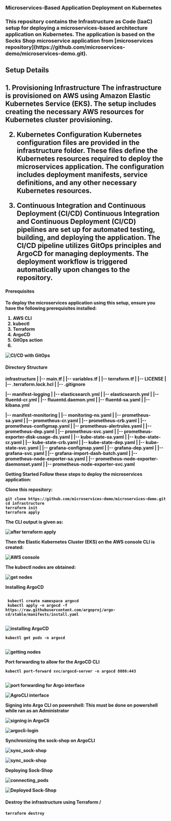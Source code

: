 <h3 text-align='center'> Microservices-Based Application Deployment on Kubernetes <h3>
This repository contains the Infrastructure as Code (IaaC) setup for deploying a microservices-based architecture application on Kubernetes. The application is based on the Socks Shop microservice application from [microservices repository](https://github.com/microservices-demo/microservices-demo.git).

<h2 text-align='center'> Setup Details <h2>
1. Provisioning Infrastructure
The infrastructure is provisioned on AWS using Amazon Elastic Kubernetes Service (EKS). The setup includes creating the necessary AWS resources for Kubernetes cluster provisioning.

2. Kubernetes Configuration
Kubernetes configuration files are provided in the infrastructure folder. These files define the Kubernetes resources required to deploy the microservices application. The configuration includes deployment manifests, service definitions, and any other necessary Kubernetes resources.

3. Continuous Integration and Continuous Deployment (CI/CD)
Continuous Integration and Continuous Deployment (CI/CD) pipelines are set up for automated testing, building, and deploying the application. The CI/CD pipeline utilizes GitOps principles and ArgoCD for managing deployments. The deployment workflow is triggered automatically upon changes to the repository.

<h4 text-align='center'> Prerequisites <h4>
To deploy the microservices application using this setup, ensure you have the following prerequisites installed:

1. AWS CLI
2. kubectl
3. Terraform
4. ArgoCD
5. GitOps action
6. 
![CI/CD with GitOps](/images/image-401-1024x421.png)


 <h4 text-align='center'> Directory Structure <h4>
infrastructure
|       |-- main.tf
|       |-- variables.tf
|       |-- terraform.tf
|       |-- LICENSE
|       |-- .terraform.lock.hcl
|       |-- .gitignore

|-- manifest-logging
|       |-- elasticsearch.yml
|       |-- elasticsearch.yml
|       |-- fluentd-cr.yml
|       |-- fluuentd.daemon.yml
|       |-- fluentd-sa.yaml
|       |-- kibana.yml

|-- manifest-monitoring
|       |-- monitoring-ns.yaml
|       |-- prometheus-sa.yaml
|       |-- prometheus-cr.yaml
|       |-- prometheus-crb.yaml
|       |-- prometheus-configmap.yaml
|       |-- prometheus-alertrules.yaml
|       |-- prometheus-dep.yaml
|       |-- prometheus-svc.yaml
|       |-- prometheus-exporter-disk-usage-ds.yaml
|       |-- kube-state-sa.yaml
|       |-- kube-state-cr.yaml
|       |-- kube-state-crb.yaml
|       |-- kube-state-dep.yaml
|       |-- kube-state-svc.yaml
|       |-- grafana-configmap.yaml
|       |-- grafana-dep.yaml
|       |-- grafana-svc.yaml
|       |-- grafana-import-dash-batch.yaml
|       |-- prometheus-node-exporter-sa.yaml
|       |-- prometheus-node-exporter-daemonset.yaml
|       |-- prometheus-node-exporter-svc.yaml

Getting Started
Follow these steps to deploy the microservices application:

Clone this repository:
```
git clone https://github.com/microservices-demo/microservices-demo.git
cd infrastructure
terraform init
terraform apply

```
The CLI output is given as:

![after terraform apply](/images/after_terraform_apply.PNG)

Then the Elastic Kubernetes Cluster (EKS) on the AWS console CLI is created:

![AWS console](/images/aws-console.PNG)

The kubectl nodes are obtained:

![get nodes](/images/kubectl_get_node.PNG)


Installing ArgoCD
```

 kubectl create namespace argocd
 kubectl apply -n argocd -f https://raw.githubusercontent.com/argoproj/argo-cd/stable/manifests/install.yaml
 
```

![installing ArgoCD](/images/installing_agroCD.PNG)

```
kubectl get pods -n argocd
 
```
![getting nodes](/images/kubectl_get_node.PNG)

Port forwarding to allow for the ArgoCD CLI

```
kubectl port-forward svc/argocd-server -n argocd 8080:443
 
```

![port forwarding for Argo interface](/images/port_forwarding_forArgoCLI_display.PNG)


![AgroCLI interface](/images/agrocd-interface.PNG)


Signing into Argo CLI on powershell: This must be done on powershell while ran as an Administrator

![signing in ArgoCli](/images/signing_into_ArgoCli.PNG)


![argocli-login](/images/agrocd_logged-in.PNG)


Synchronizing the sock-shop on ArgoCLI

![sync_sock-shop](/images/sync_sock-shop.PNG)

![sync_sock-shop](/images/deployed_sockshop_on_argocd.PNG)

Deploying Sock-Shop

![connecting_pods](/images/connecting_pods.PNG)


![Deployed Sock-Shop](/images/deplpoyed_sock_app.PNG)

<h4 text-align='center'> Destroy the infrastructure using Terraform /<h4>

```
terraform destroy
 
```

